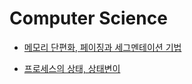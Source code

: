 # Computer Science

- [메모리 단편화, 페이징과 세그멘테이션 기법](./operating-system-memory-fragmentation.md)

- [프로세스의 상태, 상태변이](./operating-system-process-state.md)